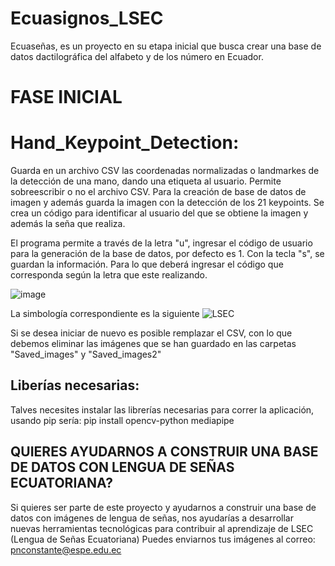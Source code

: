 # Ecuasignos_LSEC
Ecuaseñas, es un proyecto en su etapa inicial que busca crear una base de datos dactilográfica del alfabeto y de los número en Ecuador.

# FASE INICIAL
# Hand_Keypoint_Detection:
Guarda en un archivo CSV las coordenadas normalizadas o landmarkes de la detección de una mano,  dando una etiqueta al usuario. Permite sobreescribir o no el archivo CSV. Para la creación de base de datos de imagen y además guarda la imagen con la detección de los 21 keypoints. Se crea un código para identificar al usuario del que se obtiene la imagen y además la seña que realiza. 

El programa permite a través de la letra "u", ingresar el código de usuario para la generación de la base de datos, por defecto es 1. 
Con la tecla "s", se guardan la información. Para lo que deberá ingresar el código que corresponda según la letra que este realizando. 

![image](https://github.com/user-attachments/assets/82b178f3-d4b2-4783-a005-f5673b02e1b6)

La simbología correspondiente es la siguiente
![LSEC](https://github.com/user-attachments/assets/aa65f75b-31ee-4e58-8813-1e46e2038ee9)

Si se desea iniciar de nuevo es posible remplazar el CSV, con lo que debemos eliminar las imágenes que se han guardado en las carpetas "Saved_images" y "Saved_images2"

## Liberías necesarias:
Talves necesites instalar las librerías necesarias para correr la aplicación, usando pip sería: 
pip install opencv-python  mediapipe


## QUIERES AYUDARNOS A CONSTRUIR UNA BASE DE DATOS CON LENGUA DE SEÑAS ECUATORIANA?
Si quieres ser parte de este proyecto y ayudarnos a construir una base de datos con imágenes de lengua de señas, nos ayudarías a desarrollar nuevas herramientas tecnológicas para contribuir al aprendizaje de LSEC (Lengua de Señas Ecuatoriana)
Puedes enviarnos tus imágenes al correo: pnconstante@espe.edu.ec



